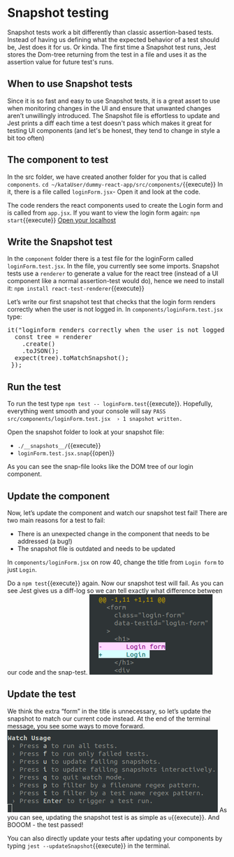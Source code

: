 # Snapshot testing
Snapshot tests work a bit differently than classic assertion-based tests. Instead of having us defining what the expected behavior of a test should be, Jest does it for us. Or kinda. The first time a Snapshot test runs, Jest stores the Dom-tree returning from the test in a file and uses it as the assertion value for future test's runs.
 
## When to use Snapshot tests
Since it is so fast and easy to use Snapshot tests, it is a great asset to use when monitoring changes in the UI and ensure that unwanted changes aren’t unwillingly introduced. The Snapshot file is effortless to update and Jest prints a diff each time a test doesn't pass which makes it great for testing UI components (and let's be honest, they tend to change in style a bit too often)

## The component to test
In the src folder, we have created another folder for you that is called `components`. `cd ~/kataUser/dummy-react-app/src/components/`{{execute}} In it, there is a file called `loginForm.jsx`- Open it and look at the code. 

The code renders the react components used to create the Login form and is called from `app.jsx`. If you want to view the login form again:
`npm start`{{execute}}
[Open your localhost](https://[[HOST_SUBDOMAIN]]-3000-[[KATACODA_HOST]].environments.katacoda.com/)

## Write the Snapshot test
In the `component` folder there is a test file for the loginForm called `loginForm.test.jsx`. In the file, you currently see some imports. Snapshot tests use a `renderer` to generate a value for the react tree (instead of a UI component like a normal assertion-test would do), hence we need to install it:
`npm install react-test-renderer`{{execute}}

Let’s write our first snapshot test that checks that the login form renders correctly when the user is not logged in. In `components/loginForm.test.jsx` type:
 
<pre class="file"  data-filename= "loginForm.test.jsx" data-target="insert"  data-marker="#TODO-insert-1">
it("loginform renders correctly when the user is not logged in", () => {
  const tree = renderer
    .create(<LoginForm/>)
    .toJSON();
  expect(tree).toMatchSnapshot();
 });
</pre>

## Run the test
To run the test type `npm test -- loginForm.test`{{execute}}. 
Hopefully, everything went smooth and your console will say `PASS  src/components/loginForm.test.jsx  › 1 snapshot written. `

Open the snapshot folder to look at your snapshot file: 
  - `./__snapshots__/`{{execute}}
  - `loginForm.test.jsx.snap`{{open}}

As you can see the snap-file looks like the DOM tree of our login component. 

## Update the component
Now, let’s update the component and watch our snapshot test fail! There are two main reasons for a test to fail:
   - There is an unexpected change in the component that needs to be addressed (a bug!)
   - The snapshot file is outdated and needs to be updated

In `components/loginForm.jsx` on row 40, change the title from `Login form` to just `Login`.

Do a `npm test`{{execute}} again. Now our snapshot test will fail. As you can see Jest gives us a diff-log so we can tell exactly what difference between our code and the snap-test. ![diff log](./assets/diff.png)

## Update the test
We think the extra “form” in the title is unnecessary, so let’s update the snapshot to match our current code instead. At the end of the terminal message, you see some ways to move forward. ![watch usage](./assets/diffUsage.png) As you can see, updating the snapshot test is as simple as `u`{{execute}}. And BOOOM - the test passed! 

You can also directly update your tests after updating your components by typing `jest --updateSnapshot`{{execute}} in the terminal. 





